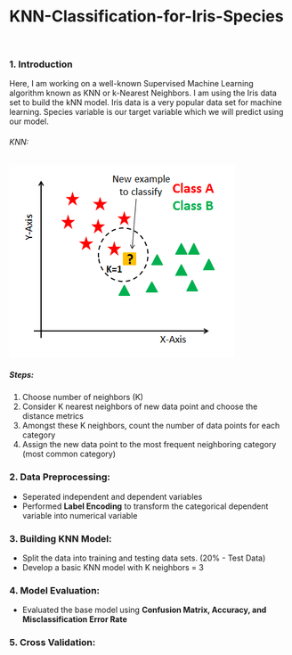 # KNN-Classification-for-Iris-Species
&nbsp;


### 1. Introduction
Here, I am working on a well-known Supervised Machine Learning algorithm known as KNN or k-Nearest Neighbors.
I am using the Iris data set to build the kNN model. Iris data is a very popular data set for machine learning. Species variable is our target variable which we will predict using our model. 
&nbsp;


###### KNN:
![Screenshot](Screenshot.png)
&nbsp;


##### Steps:
1. Choose number of neighbors (K)
2. Consider K nearest neighbors of new data point and choose the distance metrics
3. Amongst these K neighbors, count the number of data points for each category
4. Assign the new data point to the most frequent neighboring category (most common category)
&nbsp;


### 2. Data Preprocessing:
* Seperated independent and dependent variables
* Performed **Label Encoding** to transform the categorical dependent variable into numerical variable
&nbsp;


### 3. Building KNN Model:
* Split the data into training and testing data sets. (20% - Test Data)
* Develop a basic KNN model with K neighbors = 3
&nbsp;


### 4. Model Evaluation:
* Evaluated the base model using **Confusion Matrix, Accuracy, and Misclassification Error Rate**
&nbsp;


### 5. Cross Validation:
